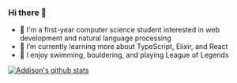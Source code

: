 ### Hi there 👋
- 🦁 I'm a first-year computer science student interested in web development and natural language processing
- 🌱 I’m currently learning more about TypeScript, Elixir, and React
- 🗿 I enjoy swimming, bouldering, and playing League of Legends


[![Addison's github stats](https://github-readme-stats.vercel.app/api?username=addison-ch)](https://github.com/anuraghazra/github-readme-stats)

<!--
**addison-ch/addison-ch** is a ✨ _special_ ✨ repository because its `README.md` (this file) appears on your GitHub profile.

Here are some ideas to get you started:

- 🔭 I’m currently working on ...
- 🌱 I’m currently learning ...
- 👯 I’m looking to collaborate on ...
- 🤔 I’m looking for help with ...
- 💬 Ask me about ...
- 📫 How to reach me: ...
- 😄 Pronouns: ...
- ⚡ Fun fact: ...
-->
